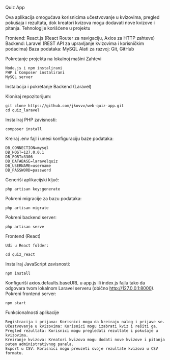 Quiz App

Ova aplikacija omogućava korisnicima učestvovanje u kvizovima, pregled pokušaja i rezultata, dok kreatori kvizova mogu dodavati nove kvizove i pitanja.
Tehnologije korišćene u projektu

Frontend: React.js (React Router za navigaciju, Axios za HTTP zahteve)
Backend: Laravel (REST API za upravljanje kvizovima i korisničkim podacima)
Baza podataka: MySQL
Alati za razvoj: Git, GitHub

Pokretanje projekta na lokalnoj mašini
Zahtevi

    Node.js i npm instalirani
    PHP i Composer instalirani
    MySQL server

Instalacija i pokretanje
Backend (Laravel)

Kloniraj repozitorijum:

    git clone https://github.com/jkovvv/web-quiz-app.git
    cd quiz_laravel

Instaliraj PHP zavisnosti:

    composer install

Kreiraj .env fajl i unesi konfiguraciju baze podataka:

    DB_CONNECTION=mysql
    DB_HOST=127.0.0.1
    DB_PORT=3306
    DB_DATABASE=laravelquiz
    DB_USERNAME=username
    DB_PASSWORD=password

Generiši aplikacijski ključ:

    php artisan key:generate

Pokreni migracije za bazu podataka:

    php artisan migrate

Pokreni backend server:

    php artisan serve

Frontend (React)

    Uđi u React folder:

    cd quiz_react

Instaliraj JavaScript zavisnosti:

    npm install

Konfiguriši axios.defaults.baseURL u app.js ili index.js fajlu tako da odgovara tvom lokalnom Laravel serveru (obično http://127.0.0.1:8000).
Pokreni frontend server:

    npm start

Funkcionalnosti aplikacije

    Registracija i prijava: Korisnici mogu da kreiraju nalog i prijave se.
    Učestvovanje u kvizovima: Korisnici mogu izabrati kviz i rešiti ga.
    Pregled rezultata: Korisnici mogu pregledati rezultate i pokušaje u kvizovima.
    Kreiranje kvizova: Kreatori kvizova mogu dodati nove kvizove i pitanja putem administrativnog panela.
    Export u CSV: Korisnici mogu preuzeti svoje rezultate kvizova u CSV formatu.
